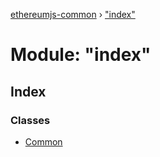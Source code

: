 [ethereumjs-common](../README.md) › ["index"](_index_.md)

# Module: "index"

## Index

### Classes

* [Common](../classes/_index_.common.md)
